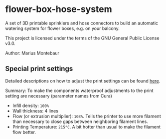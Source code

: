# flower-box-hose-system

A set of 3D printable sprinklers and hose connectors to build an automatic watering system for flower boxes, e.g. on your balcony.

This project is licensed under the terms of the GNU General Public License v3.0.

Author: Marius Montebaur

## Special print settings

Detailed descriptions on how to adjust the print settings can be found [here](https://montebaur.tech/waterproof_3d-printing.html).

Summary: To make the components waterproof adjustments to the print setting are necessary (parameter names from Cura)
- Infill density: `100%`
- Wall thickness: 4 lines
- Flow (or extrusion multiplier): `108%`. Tells the printer to use more filament than necessary to close gaps between neighboring filament lines.
- Printing Temperature: `215°C`. A bit hotter than usual to make the filament flow better.
